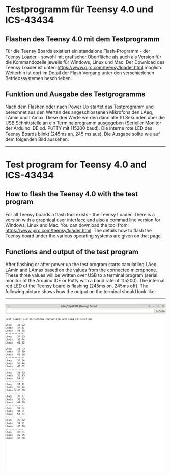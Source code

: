 # Testprogramm für Teensy 4.0 und ICS-43434

## Flashen des Teensy 4.0 mit dem Testprogramm

Für die Teensy Boards existiert ein standalone Flash-Programm - der Teensy Loader - sowohl mit grafischer Oberfläche als auch als Version für die Kommandozeile jeweils für Windows, Linux und Mac. Der Download des Teensy Loader ist unter: https://www.pjrc.com/teensy/loader.html möglich. Weiterhin ist dort im Detail der Flash Vorgang unter den verschiedenen Betriebssystemen beschrieben.

## Funktion und Ausgabe des Testgrogramms

Nach dem Flashen oder nach Power Up startet das Testprogramm und berechnet aus den Werten des angeschlossenen Mikrofons den LAeq, LAmin und LAmax. Diese drei Werte werden dann alle 10 Sekunden über die USB Schnittstelle an ein Terminalprogramm ausgegeben (Serieller Monitor der Arduino IDE od. PuTTY mit 115200 baud). Die interne rote LED des Teensy Boards blinkt (245ms an, 245 ms aus). Die Ausgabe sollte wie auf dem folgenden Bild aussehen:

------------------------------------------------------------------------

# Test program for Teensy 4.0 and ICS-43434

## How to flash the Teensy 4.0 with the test program

For all Teensy boards a flash tool exists - the Teensy Loader. There is a version with a graphical user interface and also a commad line version for Windows, Linux and Mac. You can download the tool from: https://www.pjrc.com/teensy/loader.html. The details how to flash the Teensy board under the various operating systems are given on that page.

## Functions and output of the test program

After flashing or after power up the test program starts caculatiing LAeq, LAmin and LAmax based on the values from the connected microphone. These three values will be written over USB to a terminal program (serial monitor of the Arduino IDE or Putty with a baud rate of 115200). The internal red LED of the Teensy board is flashing (245ms on, 245ms off). The following picture shows how the output on the terminal should look like:

------------------------------------------------------------------------

<img src="images/Image 1.jpg"><br>

